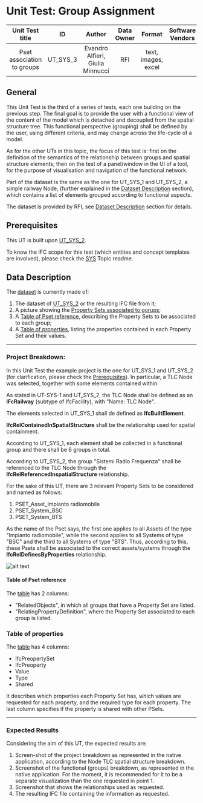 # Unit Test: Group Assignment

|       Unit Test title     | ID | Author | Data Owner | Format | Software Vendors |
|:-------------------------:|:--:|:------:| :---------:| :-----:| :---------------:|
|  Pset association to groups |   UT_SYS_3 | Evandro Alfieri, Giulia Minnucci| RFI | text, images, excel|  |


## General
This Unit Test is the third of a series of tests, each one building on the previous step. The final goal is to provide the user with a functional view of the content of the model which is detached and decoupled from the spatial structure tree. This functional perspective (grouping) shall be defined by the user, using different criteria, and may change across the life-cycle of a model.

As for the other UTs in this topic, the focus of this test is: first on the definition of the semantics of the relationship between groups and spatial structure elements; then on the test of a panel/window in the UI of a tool, for the purpose of visualisation and navigation of the functional network.

Part of the dataset is the same as the one for UT_SYS_1 and UT_SYS_2,  a simple railway Node, (further explained in the [Dataset Description](#data-description) section), which contains a list of elements grouped according to functional aspects.

The dataset is provided by RFI, see [Dataset Description](#data-description) section for details.


## Prerequisites
This UT is built upon  [UT_SYS_2](https://github.com/IFCRail/IFC-Rail-Unit-Test/tree/master/5_System%20Breakdown%20and%20Usage%20(SYS)/UT_SYS_2).

To know the IFC scope for this test (which entities and concept templates are involved), please check the [SYS](https://github.com/IFCRail/IFC-Rail-Unit-Test/tree/master/5_System%20Breakdown%20and%20Usage%20(SYS)) Topic readme.

## Data Description

The [dataset](https://github.com/IFCRail/IFC-Rail-Unit-Test/tree/master/5_System%20Breakdown%20and%20Usage%20(SYS)/UT_SYS_3/Dataset) is currently made of:
1. The dataset of [UT_SYS_2](https://github.com/IFCRail/IFC-Rail-Unit-Test/tree/master/5_System%20Breakdown%20and%20Usage%20(SYS)/UT_SYS_2) or the resulting IFC file from it;
2. A picture showing the [Property Sets associated to gorups](#Property-Sets-associated-to-gorups);
3. A [Table of Pset reference](https://github.com/IFCRail/IFC-Rail-Unit-Test/blob/SYS_topic/5_System%20Breakdown%20and%20Usage%20(SYS)/UT_SYS_3/Dataset/Table%20of%20Pset%20reference.csv), describing the Property Sets to be associated to each group;
4. A [Table of properties](https://github.com/IFCRail/IFC-Rail-Unit-Test/blob/SYS_topic/5_System%20Breakdown%20and%20Usage%20(SYS)/UT_SYS_3/Dataset/Table%20of%20properties.csv), listing the properties contained in each Property Set and their values.

---
### Project Breakdown:

In this Unit Test the example project is the one for UT_SYS_1 and UT_SYS_2 (for clarification, please check the [Prerequisites](#prerequisites)). In particular, a TLC Node was selected, together with some elements contained within.

As stated in UT-SYS-1 and UT_SYS_2, the TLC Node shall be defined as an **IFcRailway** (subtype of IfcFacility), with "Name: TLC Node".

 The elements selected in UT_SYS_1 shall de defined as **IfcBuiltElement**.

**IfcRelContainedInSpatialStructure** shall be the relationship used for spatial containment.

According to UT_SYS_1, each element shall be collected in a functional group and there shall be 6 groups in total.

According to UT_SYS_2, the group "Sistemi Radio Frequenza"  shall be referenced to the TLC Node through the **IfcRelReferencedInspatialStructure** relationship.

For the sake of this UT, there are 3 relevant Property Sets to be considered and named as follows:
1. PSET_Asset_Impianto radiomobile
2. PSET_System_BSC
3. PSET_System_BTS

As the name of the Pset says, the first one applies to all Assets of the type "Impianto radiomobile", while the second applies to all Systems of type "BSC" and the third to all Systems of type "BTS".
Thus, according to this, these Psets shall be associated to the correct assets/systems through the **IfcRelDefinesByProperties** relationship.

![alt text](https://github.com/IFCRail/IFC-Rail-Unit-Test/blob/master/5_System%20Breakdown%20and%20Usage%20(SYS)/UT_SYS_3/Dataset/Property%20Sets%20associated%20to%20groups.png)

#### Table of Pset reference

The [table](#data-description) has 2 columns:
- "RelatedObjects", in which all groups that have a Property Set are listed.
- "RelatingPropertyDefinition", where the Property Set  associated to each group is listed.

### Table of properties
The [table](#data-description) has 4 columns:
- IfcPreopertySet
- IfcPreoperty
- Value
- Type
- Shared

 It describes which properties each Property Set has, which values are requested for each property, and the required type for each property. The last column specifies if the property is shared with other PSets.

---
### Expected Results

Considering the aim of this UT, the expected results are:
1. Screen-shot of the project breakdown as represented in the native application, according to the Node TLC spatial structure breakdown.
2. Screenshot of the functional (groups) breakdown, as represented in the native application. For the moment, it is recommended for it to be a separate  visualization than the one requested in point 1.
3. Screenshot that shows the relationships used as requested.
4. The resulting IFC file containing the information as requested.



